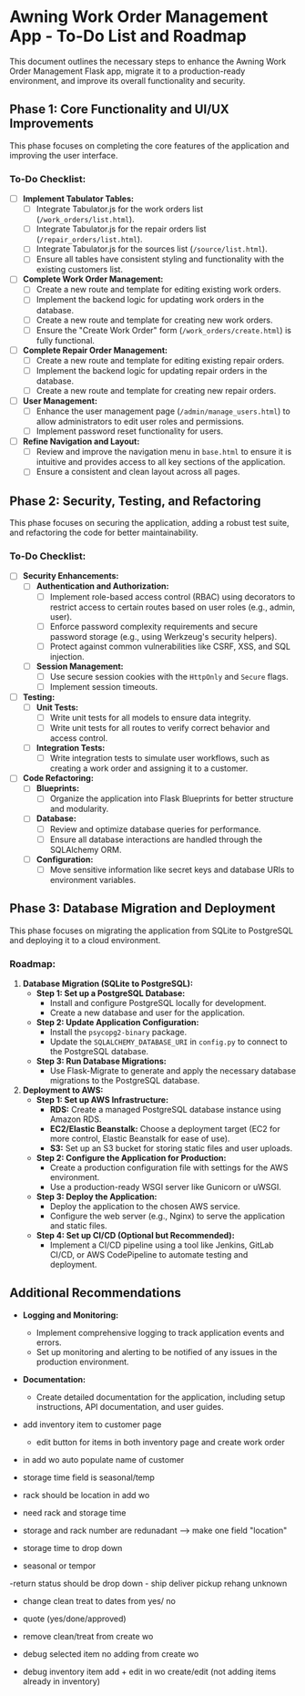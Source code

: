 # Awning Work Order Management App - To-Do List and Roadmap

This document outlines the necessary steps to enhance the Awning Work Order Management Flask app, migrate it to a production-ready environment, and improve its overall functionality and security.

## Phase 1: Core Functionality and UI/UX Improvements

This phase focuses on completing the core features of the application and improving the user interface.

### To-Do Checklist:

- [ ] **Implement Tabulator Tables:**
    - [ ] Integrate Tabulator.js for the work orders list (`/work_orders/list.html`).
    - [ ] Integrate Tabulator.js for the repair orders list (`/repair_orders/list.html`).
    - [ ] Integrate Tabulator.js for the sources list (`/source/list.html`).
    - [ ] Ensure all tables have consistent styling and functionality with the existing customers list.
- [ ] **Complete Work Order Management:**
    - [ ] Create a new route and template for editing existing work orders.
    - [ ] Implement the backend logic for updating work orders in the database.
    - [ ] Create a new route and template for creating new work orders.
    - [ ] Ensure the "Create Work Order" form (`/work_orders/create.html`) is fully functional.
- [ ] **Complete Repair Order Management:**
    - [ ] Create a new route and template for editing existing repair orders.
    - [ ] Implement the backend logic for updating repair orders in the database.
    - [ ] Create a new route and template for creating new repair orders.
- [ ] **User Management:**
    - [ ] Enhance the user management page (`/admin/manage_users.html`) to allow administrators to edit user roles and permissions.
    - [ ] Implement password reset functionality for users.
- [ ] **Refine Navigation and Layout:**
    - [ ] Review and improve the navigation menu in `base.html` to ensure it is intuitive and provides access to all key sections of the application.
    - [ ] Ensure a consistent and clean layout across all pages.

## Phase 2: Security, Testing, and Refactoring

This phase focuses on securing the application, adding a robust test suite, and refactoring the code for better maintainability.

### To-Do Checklist:

- [ ] **Security Enhancements:**
    - [ ] **Authentication and Authorization:**
        - [ ] Implement role-based access control (RBAC) using decorators to restrict access to certain routes based on user roles (e.g., admin, user).
        - [ ] Enforce password complexity requirements and secure password storage (e.g., using Werkzeug's security helpers).
        - [ ] Protect against common vulnerabilities like CSRF, XSS, and SQL injection.
    - [ ] **Session Management:**
        - [ ] Use secure session cookies with the `HttpOnly` and `Secure` flags.
        - [ ] Implement session timeouts.
- [ ] **Testing:**
    - [ ] **Unit Tests:**
        - [ ] Write unit tests for all models to ensure data integrity.
        - [ ] Write unit tests for all routes to verify correct behavior and access control.
    - [ ] **Integration Tests:**
        - [ ] Write integration tests to simulate user workflows, such as creating a work order and assigning it to a customer.
- [ ] **Code Refactoring:**
    - [ ] **Blueprints:**
        - [ ] Organize the application into Flask Blueprints for better structure and modularity.
    - [ ] **Database:**
        - [ ] Review and optimize database queries for performance.
        - [ ] Ensure all database interactions are handled through the SQLAlchemy ORM.
    - [ ] **Configuration:**
        - [ ] Move sensitive information like secret keys and database URIs to environment variables.

## Phase 3: Database Migration and Deployment

This phase focuses on migrating the application from SQLite to PostgreSQL and deploying it to a cloud environment.

### Roadmap:

1.  **Database Migration (SQLite to PostgreSQL):**
    - **Step 1: Set up a PostgreSQL Database:**
        - Install and configure PostgreSQL locally for development.
        - Create a new database and user for the application.
    - **Step 2: Update Application Configuration:**
        - Install the `psycopg2-binary` package.
        - Update the `SQLALCHEMY_DATABASE_URI` in `config.py` to connect to the PostgreSQL database.
    - **Step 3: Run Database Migrations:**
        - Use Flask-Migrate to generate and apply the necessary database migrations to the PostgreSQL database.
2.  **Deployment to AWS:**
    - **Step 1: Set up AWS Infrastructure:**
        - **RDS:** Create a managed PostgreSQL database instance using Amazon RDS.
        - **EC2/Elastic Beanstalk:** Choose a deployment target (EC2 for more control, Elastic Beanstalk for ease of use).
        - **S3:** Set up an S3 bucket for storing static files and user uploads.
    - **Step 2: Configure the Application for Production:**
        - Create a production configuration file with settings for the AWS environment.
        - Use a production-ready WSGI server like Gunicorn or uWSGI.
    - **Step 3: Deploy the Application:**
        - Deploy the application to the chosen AWS service.
        - Configure the web server (e.g., Nginx) to serve the application and static files.
    - **Step 4: Set up CI/CD (Optional but Recommended):**
        - Implement a CI/CD pipeline using a tool like Jenkins, GitLab CI/CD, or AWS CodePipeline to automate testing and deployment.

## Additional Recommendations

- **Logging and Monitoring:**
    - Implement comprehensive logging to track application events and errors.
    - Set up monitoring and alerting to be notified of any issues in the production environment.
- **Documentation:**
    - Create detailed documentation for the application, including setup instructions, API documentation, and user guides.


- add inventory item to customer page
    - edit button for items in both inventory page and create work order

- in add wo auto populate name of customer
- storage time field is seasonal/temp 

- rack should be location in add wo 
 
- need rack and storage time

- storage and rack number are redunadant --> make one field "location"

- storage time to drop down
 - seasonal or tempor


-return status should be drop down
    - ship deliver pickup rehang unknown 

- change clean treat to dates from yes/ no
- quote (yes/done/approved)

- remove clean/treat from create wo

- debug selected item no adding from create wo

- debug inventory item add + edit in wo create/edit (not adding items already in inventory)